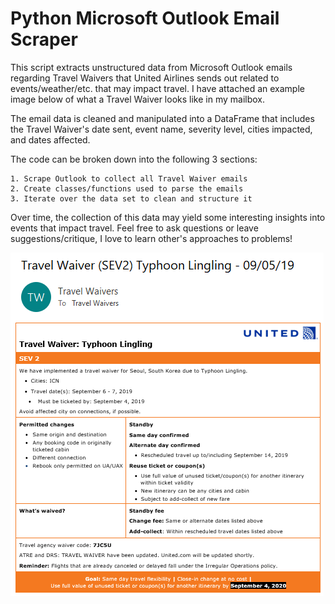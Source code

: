 # Python Microsoft Outlook Email Scraper
This script extracts unstructured data from Microsoft Outlook emails regarding Travel Waivers
that United Airlines sends out related to events/weather/etc. that may impact travel. I have 
attached an example image below of what a Travel Waiver looks like in my mailbox. 

The email data is cleaned and manipulated into a DataFrame that includes the Travel Waiver's
date sent, event name, severity level, cities impacted, and dates affected. 

The code can be broken down into the following 3 sections:

    1. Scrape Outlook to collect all Travel Waiver emails
    2. Create classes/functions used to parse the emails 
    3. Iterate over the data set to clean and structure it

Over time, the collection of this data may yield some interesting insights into events that impact travel.
Feel free to ask questions or leave suggestions/critique, I love to learn other's approaches to problems!

![TravelWaiverImage](https://raw.githubusercontent.com/eli64s/Python-Email-Scraper/master/travel_waiver.PNG)
